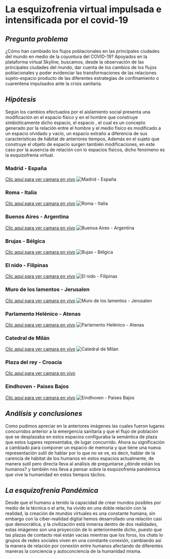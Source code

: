 # La esquizofrenia virtual impulsada e intensificada por el covid-19

## *Pregunta problema*

¿Cómo han cambiado los flujos poblacionales en las principales ciudades del mundo en medio de la coyuntura del COVID-19?
Apoyados en la plataforma virtual Skyline, buscamos, desde la observación de las principales ciudades del mundo, dar cuenta de los cambios de los flujos poblacionales y poder evidenciar las transformaciones de las relaciones sujeto-espacio producto de las diferentes estrategias de confinamiento o cuarentena impulsados ante la crisis sanitaria.

## *Hipótesis*

Según los cambios efectuados por el aislamiento social presenta una modificación en el espacio físico y en el hombre que construye simbióticamente dicho espacio, el espacio , el cual es un concepto generado por la relación entre el hombre y el medio físico es modificado a un espacio olvidado y vacío, un espacio extraño a diferencia de sus características de hábitat de anteriores tiempos, Además en el sujeto que construye el objeto de espacio surgen también modificaciones, en este caso por la ausencia de relación con lo espacios físicos, dicho fenómeno es la esquizofrenia virtual.

### Madrid - España
[Clic aquí para ver camara en vivo](https://www.skylinewebcams.com/es/webcam/espana/comunidad-de-madrid/madrid/puerta-del-sol.html)
![Madrid - España](https://github.com/Danilo17171717/esquizofreniavirtual/blob/master/Madrid%20Espa%C3%B1a.png)

### Roma - Italia
[Clic aquí para ver camara en vivo](https://www.skylinewebcams.com/es/webcam/italia/lazio/roma/fontana-di-trevi.html)
![Roma - Italia](https://github.com/Danilo17171717/esquizofreniavirtual/blob/master/roma%20italia.png)

### Buenos Aires - Argentina
[Clic aquí para ver camara en vivo](https://www.skylinewebcams.com/es/webcam/argentina/buenos-aires/buenos-aires/buenos-aires.html)
![Buenoa Aires - Argentina](https://github.com/Danilo17171717/esquizofreniavirtual/blob/master/buenos%20aires%20argentina.png)

### Brujas - Bélgica
[Clic aquí para ver camara en vivo](https://www.skylinewebcams.com/es/webcam/belgique/flandres/bruges/bruges.html)
![Bujas - Bélgica](https://github.com/Danilo17171717/esquizofreniavirtual/blob/master/brujas%20belgica.png)

### El nido - Filipinas
[Clic aquí para ver camara en vivo](https://www.skylinewebcams.com/es/webcam/philippines/mimaropa/palawan/el-nido.html)
![El nido - Filipinas](https://github.com/Danilo17171717/esquizofreniavirtual/blob/master/el%20nido%20filipinas.png)

### Muro de los lamentos - Jerusalen
[Clic aquí para ver camara en vivo](https://www.skylinewebcams.com/es/webcam/israel/jerusalem-district/jerusalem/western-wall.html)
![Muro de los lamentos - Jerusalen](https://github.com/Danilo17171717/esquizofreniavirtual/blob/master/rerusalen%20muro%20de%20los%20lamentos.png)

### Parlamento Helénico - Atenas
[Clic aquí para ver camara en vivo](https://www.skylinewebcams.com/es/webcam/ellada/atiki/athina/hellenic-parliament.html)
![Parlamento Helénico - Atenas](https://github.com/Danilo17171717/esquizofreniavirtual/blob/master/Parlamento%20helenico%20Atenas.png)

### Catedral de Milán
[Clic aquí para ver camara en vivo](https://www.skylinewebcams.com/es/webcam/italia/lombardia/milano/duomo-milano.html)
![Catedral de Milan](https://github.com/Danilo17171717/esquizofreniavirtual/blob/master/catedral%20de%20milan.png)

### Plaza del rey - Croacia
[Clic aquí para ver camara en vivo](https://www.skylinewebcams.com/es/webcam/hrvatska/varazdinska/varazdin/trg-kralja-tomislava.html)

### Eindhoven - Paises Bajos
[Clic aquí para ver camara en vivo](https://www.skylinewebcams.com/es/webcam/netherlands/north-brabant/eindhoven/eindhoven.html)
![Eindhoven - Paises Bajos](https://github.com/Danilo17171717/esquizofreniavirtual/blob/master/paises%20bajos%20eindhoven.png)

## *Análisis y conclusiones*

Como pudimos apreciar en la anteriores imágenes las cuales fueron lugares concurridos anterior a la emergencia sanitaria y que el flujo de población que se desplazaba en estos espacios configuraba la semántica de plaza que estos lugares representaba, de lugar concurrido.
Ahora su significación a cambiado para componer un espacio de memoria y que tiene una nueva representación sutil de hablar por lo que no se ve, es decir, hablar de la carencia de hábitat de los humanos en estos espacios actualmente, de manera sutil pero directa lleva al análisis de preguntarse ¿dónde están los humanos? y también nos lleva a pensar sobre la esquizofrenia pandémica que vive la humanidad en estos tiempos tácitos.

## *La esquizofrenia Pandémica*

Desde que el humano a  tenido la capacidad de crear mundos posibles por medio de la técnica o el arte, ha vivido en una doble relación con la realidad, la creación de mundos virtuales es una constante humana, sin embargo con la ciber-realidad digital hemos desarrollado una relación casi que democrática, y la civilización está inmersa dentro de dos realidades, estas imágenes son una proyección de lo anteriormente dicho, puesto que las plazas de contacto real están vacías mientras que los foros, los chats lo grupos de redes sociales viven en una constante conexión, cambiando así la manera de relación por conexión entre humanos afectando de diferentes maneras la conciencia y autoconciencia de la humanidad misma.

